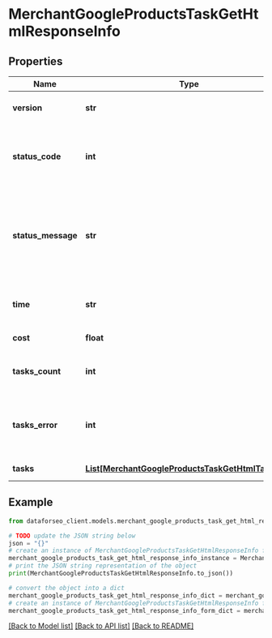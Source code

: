 # MerchantGoogleProductsTaskGetHtmlResponseInfo


## Properties

Name | Type | Description | Notes
------------ | ------------- | ------------- | -------------
**version** | **str** | the current version of the API | [optional] 
**status_code** | **int** | general status code you can find the full list of the response codes here | [optional] 
**status_message** | **str** | general informational message you can find the full list of general informational messages here | [optional] 
**time** | **str** | total execution time, seconds | [optional] 
**cost** | **float** | total tasks cost, USD | [optional] 
**tasks_count** | **int** | the number of tasks in the tasks array | [optional] 
**tasks_error** | **int** | the number of tasks in the tasks array returned with an error | [optional] 
**tasks** | [**List[MerchantGoogleProductsTaskGetHtmlTaskInfo]**](MerchantGoogleProductsTaskGetHtmlTaskInfo.md) | array of tasks | [optional] 

## Example

```python
from dataforseo_client.models.merchant_google_products_task_get_html_response_info import MerchantGoogleProductsTaskGetHtmlResponseInfo

# TODO update the JSON string below
json = "{}"
# create an instance of MerchantGoogleProductsTaskGetHtmlResponseInfo from a JSON string
merchant_google_products_task_get_html_response_info_instance = MerchantGoogleProductsTaskGetHtmlResponseInfo.from_json(json)
# print the JSON string representation of the object
print(MerchantGoogleProductsTaskGetHtmlResponseInfo.to_json())

# convert the object into a dict
merchant_google_products_task_get_html_response_info_dict = merchant_google_products_task_get_html_response_info_instance.to_dict()
# create an instance of MerchantGoogleProductsTaskGetHtmlResponseInfo from a dict
merchant_google_products_task_get_html_response_info_form_dict = merchant_google_products_task_get_html_response_info.from_dict(merchant_google_products_task_get_html_response_info_dict)
```
[[Back to Model list]](../README.md#documentation-for-models) [[Back to API list]](../README.md#documentation-for-api-endpoints) [[Back to README]](../README.md)


